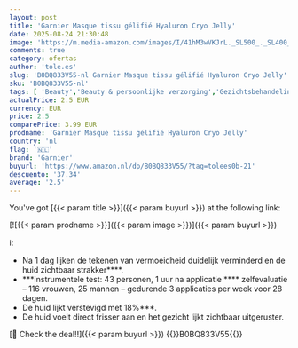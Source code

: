 ```yaml
---
layout: post
title: 'Garnier Masque tissu gélifié Hyaluron Cryo Jelly'
date: 2025-08-24 21:30:48
image: 'https://m.media-amazon.com/images/I/41hM3wVKJrL._SL500_._SL400_.jpg'
comments: true
category: ofertas
author: 'tole.es'
slug: 'B0BQ833V55-nl Garnier Masque tissu gélifié Hyaluron Cryo Jelly'
sku: 'B0BQ833V55-nl'
tags: [ 'Beauty','Beauty & persoonlijke verzorging','Gezichtsbehandelingen & maskers','Gezichtsmaskers','Gezichtsverzorgingsproducten','Huidverzorging','garnier','🇳🇱', ]
actualPrice: 2.5 EUR
currency: EUR
price: 2.5
comparePrice: 3.99 EUR
prodname: 'Garnier Masque tissu gélifié Hyaluron Cryo Jelly'
country: 'nl'
flag: '🇳🇱'
brand: 'Garnier'
buyurl: 'https://www.amazon.nl/dp/B0BQ833V55/?tag=tolees0b-21'
descuento: '37.34'
average: '2.5'
---
```


You've got [{{< param title >}}]({{< param buyurl >}}) at the following link:

[![{{< param prodname >}}]({{< param image >}})]({{< param buyurl >}})

ℹ️:

- Na 1 dag lijken de tekenen van vermoeidheid duidelijk verminderd en de huid zichtbaar strakker****.
- ***instrumentele test: 43 personen, 1 uur na applicatie **** zelfevaluatie – 116 vrouwen, 25 mannen – gedurende 3 applicaties per week voor 28 dagen.
- De huid lijkt verstevigd met 18%***.
- De huid voelt direct frisser aan en het gezicht lijkt zichtbaar uitgeruster.

[🛒 Check the deal!!]({{< param buyurl >}})
{{<world>}}B0BQ833V55{{</world>}}

